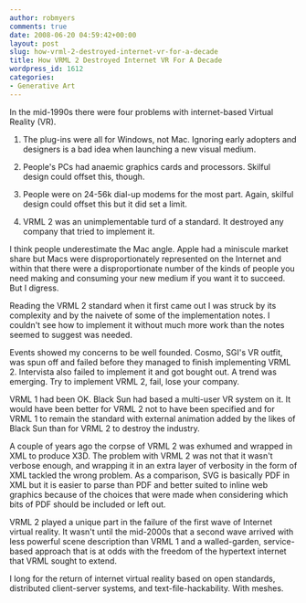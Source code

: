 ```yaml
---
author: robmyers
comments: true
date: 2008-06-20 04:59:42+00:00
layout: post
slug: how-vrml-2-destroyed-internet-vr-for-a-decade
title: How VRML 2 Destroyed Internet VR For A Decade
wordpress_id: 1612
categories:
- Generative Art
---
```


In the mid-1990s there were four problems with internet-based Virtual Reality (VR).  
  
1. The plug-ins were all for Windows, not Mac. Ignoring early adopters and designers is a bad idea when launching a new visual medium.  
  
2. People's PCs had anaemic graphics cards and processors. Skilful design could offset this, though.  
  
3. People were on 24-56k dial-up modems for the most part. Again, skilful design could offset this but it did set a limit.  
  
4. VRML 2 was an unimplementable turd of a standard. It destroyed any company that tried to implement it.  
  
I think people underestimate the Mac angle. Apple had a miniscule market share but Macs were disproportionately represented on the Internet and within that there were a disproportionate number of the kinds of people you need making and consuming your new medium if you want it to succeed. But I digress.  
  
Reading the VRML 2 standard when it first came out I was struck by its complexity and by the naivete of some of the implementation notes. I couldn't see how to implement it without much more work than the notes seemed to suggest was needed.  
  
Events showed my concerns to be well founded. Cosmo, SGI's VR outfit, was spun off and failed before they managed to finish implementing VRML 2. Intervista also failed to implement it and got bought out. A trend was emerging. Try to implement VRML 2, fail, lose your company.  
  
VRML 1 had been OK. Black Sun had based a multi-user VR system on it. It would have been better for VRML 2 not to have been specified and for VRML 1 to remain the standard with external animation added by the likes of Black Sun than for VRML 2 to destroy the industry.  
  
A couple of years ago the corpse of VRML 2 was exhumed and wrapped in XML to produce X3D. The problem with VRML 2 was not that it wasn't verbose enough, and wrapping it in an extra layer of verbosity in the form of XML tackled the wrong problem. As a comparison, SVG is basically PDF in XML but it is easier to parse than PDF and better suited to inline web graphics because of the choices that were made when considering which bits of PDF should be included or left out.  
  
VRML 2 played a unique part in the failure of the first wave of Internet virtual reality. It wasn't until the mid-2000s that a second wave arrived with less powerful scene description than VRML 1 and a walled-garden, service-based approach that is at odds with the freedom of the hypertext internet that VRML sought to extend.  
  
I long for the return of internet virtual reality based on open standards, distributed client-server systems, and text-file-hackability. With meshes.  


